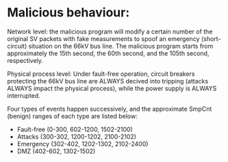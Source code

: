 # Malicious behaviour:

Network level: the malicious program will modify a certain number of the original SV packets with fake measurements to spoof an emergency (short-circuit) situation on the 66kV bus line. The malicious program starts from approximately the 15th second, the 60th second, and the 105th second, respectively.

Physical process level: Under fault-free operation, circuit breakers protecting the 66kV bus line are ALWAYS decived into tripping (attacks ALWAYS impact the physical process), while the power supply is ALWAYS interrupted.

Four types of events happen successively, and the approximate SmpCnt (benign) ranges of each type are listed below:
- Fault-free (0-300, 602-1200, 1502-2100)
- Attacks (300-302, 1200-1202, 2100-2102)
- Emergency (302-402, 1202-1302, 2102-2400)
- DMZ (402-602, 1302-1502)